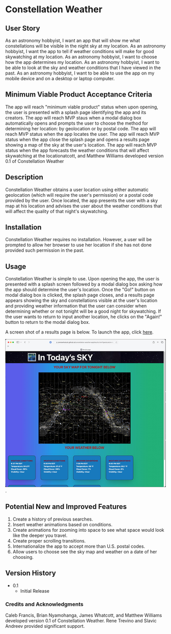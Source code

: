 # Constellation Weather

## User Story

As an astronomy hobbyist, I want an app that will show me what constellations will be visible in the night sky at my location.
As an astronomy hobbyist, I want the app to tell if weather conditions will make for good skywatching at my location.
As an astronomy hobbyist, I want to choose how the app determines my location.
As an astronomy hobbyist, I want to be able to look at the sky and weather conditions that I have viewed in the past.
As an astronomy hobbyist, I want to be able to use the app on my mobile device and on a desktop or laptop computer.

## Minimum Viable Product Acceptance Criteria

The app will reach "minimum viable product" status when upon opening, the user is presented with a splash page identifying the app and its creators.
The app will reach MVP staus when a modal dialog box automatically opens and prompts the user to choose the method for determining her location: by geolocation or by postal code.
The app will reach MVP status when the app locates the user.
The app will reach MVP status when the app close the splash page and opens a results page showing a map of the sky at the user's location.
The app will reach MVP status when the app forecasts the weather conditions that will affect skywatching at the locationatcott, and Matthew Williams developed version 0.1 of Constellation Weather
## Description

Constellation Weather obtains a user location using either automatic geolocation (which will require the user's permission) or a postal code provided by the user. Once located, the app presents the user with a sky map at his location and advises the user about the weather conditions that will affect the quality of that night's skywatching.

## Installation

Constellation Weather requires no installation. However, a user will be prompted to allow her browser to use her location if she has not done provided such permission in the past.

## Usage

Constellation Weather is simple to use. Upon opening the app, the user is presented with a splash screen followed by a modal dialog box asking how the app should determine the user's location. Once the "Go!" button on modal dialog box is clicked, the splash page closes, and a results page appears showing the sky and constellations visible at the user's location and providing weather information that the user can consider when determining whether or not tonight will be a good night for skywatching. If the user wants to return to input another location, he clicks on the "Again!" button to return to the modal dialog box.

A screen shot of a results page is below. To launch the app, click [here](https://jameswhatcott.github.io/constellation-weather-app/).

![Constellation Weather](./assets/images/constellation-weather.jpg).


## Potential New and Improved Features

1. Create a history of previous searches.
2. Insert weather animations based on conditions.
3. Create animations for zooming into space to see what space would look like the deeper you travel.
4. Create proper scrolling transitions.
5. Internationalize the app to accept more than U.S. postal codes.
6. Allow users to choose see the sky map and weather on a date of her choosing.


## Version History

* 0.1
    * Initial Release

### Credits and Acknowledgments

Caleb Francis, Brian Nyamohanga, James Whatcott, and Matthew Williams developed version 0.1 of Constellation Weather. Rene Trevino and Slavic Andreev provided significant support.